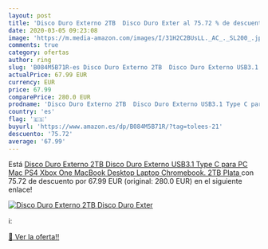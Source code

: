 ```yaml
---
layout: post
title: 'Disco Duro Externo 2TB  Disco Duro Exter al 75.72 % de descuento'
date: 2020-03-05 09:23:08
image: 'https://m.media-amazon.com/images/I/31H2C2BUsLL._AC_._SL200_.jpg'
comments: true
category: ofertas
author: ring
slug: 'B084M5B71R-es Disco Duro Externo 2TB  Disco Duro Externo USB3.1 Type C para PC  Mac  PS4  Xbox One  MacBook  Desktop  Laptop  Chromebook. 2TB Plata '
actualPrice: 67.99 EUR
currency: EUR
price: 67.99
comparePrice: 280.0 EUR
prodname: 'Disco Duro Externo 2TB  Disco Duro Externo USB3.1 Type C para PC  Mac  PS4  Xbox One  MacBook  Desktop  Laptop  Chromebook. 2TB Plata '
country: 'es'
flag: '🇪🇸'
buyurl: 'https://www.amazon.es/dp/B084M5B71R/?tag=tolees-21'
descuento: '75.72'
average: '67.99'
---
```


Está [Disco Duro Externo 2TB  Disco Duro Externo USB3.1 Type C para PC  Mac  PS4  Xbox One  MacBook  Desktop  Laptop  Chromebook. 2TB Plata ](https://www.amazon.es/dp/B084M5B71R/?tag=tolees-21) con 75.72 de descuento por 67.99 EUR (original: 280.0 EUR) en el siguiente enlace!

[![Disco Duro Externo 2TB  Disco Duro Exter](https://m.media-amazon.com/images/I/31H2C2BUsLL._AC_._SL200_.jpg)](https://www.amazon.es/dp/B084M5B71R/?tag=tolees-21)

ℹ️:


[🛒 Ver la oferta!!](https://www.amazon.es/dp/B084M5B71R/?tag=tolees-21)
